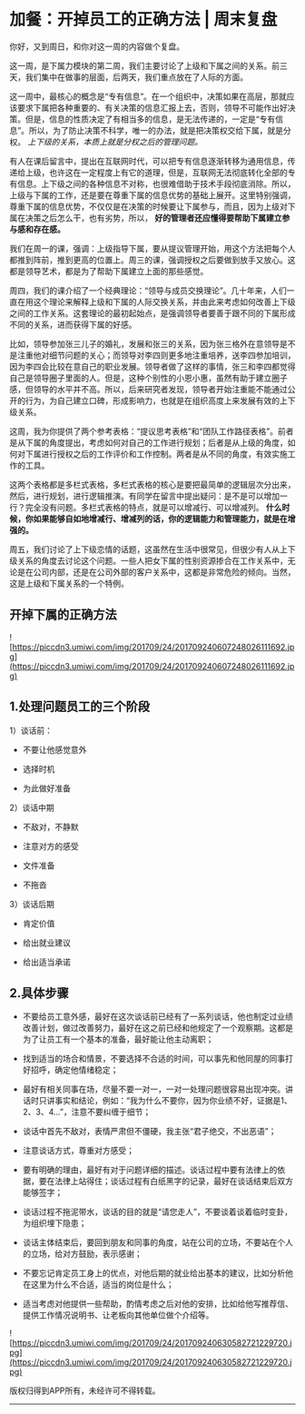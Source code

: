 # 加餐：开掉员工的正确方法 | 周末复盘

你好，又到周日，和你对这一周的内容做个复盘。

这一周，是下属力模块的第二周，我们主要讨论了上级和下属之间的关系。前三天，我们集中在做事的层面，后两天，我们重点放在了人际的方面。

这一周中，最核心的概念是“专有信息”。在一个组织中，决策如果在高层，那就应该要求下属把各种重要的、有关决策的信息汇报上去，否则，领导不可能作出好决策。但是，信息的性质决定了有相当多的信息，是无法传递的，一定是“专有信息”。所以，为了防止决策不科学，唯一的办法，就是把决策权交给下属，就是分权。 *上下级的关系，本质上就是分权之后的管理问题。*

有人在课后留言中，提出在互联网时代，可以把专有信息逐渐转移为通用信息，传递给上级，也许这在一定程度上有它的道理，但是，互联网无法彻底转化全部的专有信息。上下级之间的各种信息不对称，也很难借助于技术手段彻底消除。所以，上级与下属的工作，还是要在尊重下属的信息优势的基础上展开。这里特别强调，尊重下属的信息优势，不仅仅是在决策的时候要让下属参与，而且，因为上级对下属在决策之后怎么干，也有劣势，所以， **好的管理者还应懂得要帮助下属建立参与感和存在感。**

我们在周一的课，强调：上级指导下属，要从提议管理开始，用这个方法把每个人都推到阵前，推到更高的位置上。周三的课，强调授权之后要做到放手又放心。这都是领导艺术，都是为了帮助下属建立上面的那些感觉。

周四，我们的课介绍了一个经典理论：“领导与成员交换理论”。几十年来，人们一直在用这个理论来解释上级和下属的人际交换关系，并由此来考虑如何改善上下级之间的工作关系。这套理论的最初起始点，是强调领导者要善于跟不同的下属形成不同的关系，进而获得下属的好感。

比如，领导参加张三儿子的婚礼，发展和张三的关系，因为张三格外在意领导是不是注重他对细节问题的关心；而领导对李四则更多地注重培养，送李四参加培训，因为李四会比较在意自己的职业发展。领导者做了这样的事情，张三和李四都觉得自己是领导圈子里面的人。但是，这种个别性的小恩小惠，虽然有助于建立圈子感，但领导的水平并不高。所以，后来研究者发现，领导者开始注重能不能通过公开的行为，为自己建立口碑，形成影响力，也就是在组织高度上来发展有效的上下级关系。

这周，我为你提供了两个参考表格：“提议思考表格”和“团队工作路径表格”。前者是从下属的角度提出，考虑如何对自己的工作进行规划；后者是从上级的角度，如何对下属进行授权之后的工作评价和工作控制。两者是从不同的角度，有效实施工作的工具。

这两个表格都是多栏式表格，多栏式表格的核心是要把最简单的逻辑层次分出来，然后，进行规划，进行逻辑推演。有同学在留言中提出疑问：是不是可以增加一行？完全没有问题。多栏式表格的特点，就是可以增减行、可以增减列。 **什么时候，你如果能够自如地增减行、增减列的话，你的逻辑能力和管理能力，就是在增强的。**

周五，我们讨论了上下级恋情的话题，这虽然在生活中很常见，但很少有人从上下级关系的角度去讨论这个问题。一些人把女下属的性别资源掺合在工作关系中，无论是在公司内部，还是在公司外部的客户关系中，这都是非常危险的倾向。当然，这是上级和下属关系的一个特例。

## 开掉下属的正确方法

![https://piccdn3.umiwi.com/img/201709/24/201709240607248026111692.jpg](https://piccdn3.umiwi.com/img/201709/24/201709240607248026111692.jpg)

## 1.处理问题员工的三个阶段

1）谈话前：

* 不要让他感觉意外

* 选择时机

* 为此做好准备

2）谈话中期

* 不敌对，不静默

* 注意对方的感受

* 文件准备

* 不拖沓

3）谈话后期

* 肯定价值

* 给出就业建议

* 给出适当承诺

## 2.具体步骤

* 不要给员工意外感，最好在这次谈话前已经有了一系列谈话，他也制定过业绩改善计划，做过改善努力，最好在这之前已经和他规定了一个观察期。这都是为了让员工有一个基本的准备，最好能让他主动离职；

* 找到适当的场合和情景，不要选择不合适的时间，可以事先和他同屋的同事打好招呼，确定他情绪稳定；

* 最好有相关同事在场，尽量不要一对一，一对一处理问题很容易出现冲突。讲话时只讲事实和结论，例如：“我为什么不要你，因为你业绩不好，证据是1、2、3、4...”，注意不要纠缠于细节；

* 谈话中首先不敌对，表情严肃但不僵硬，我主张“君子绝交，不出恶语”；

* 注意谈话方式，尊重对方感受；

* 要有明确的理由，最好有对于问题详细的描述。谈话过程中要有法律上的依据，要在法律上站得住；谈话过程有白纸黑字的记录，最好在谈话结束后双方能够签字；

* 谈话过程不拖泥带水，谈话的目的就是“请您走人”，不要谈着谈着临时变卦，为组织埋下隐患；

* 谈话主体结束后，要回到朋友和同事的角度，站在公司的立场，不要站在个人的立场，给对方鼓励，表示感谢；

* 不要忘记肯定员工身上的优点，对他后期的就业给出基本的建议，比如分析他在这里为什么不合适，适当的岗位是什么；

* 适当考虑对他提供一些帮助，酌情考虑之后对他的安排，比如给他写推荐信、提供工作情况说明书、让老板向其他单位做个介绍等。

![https://piccdn3.umiwi.com/img/201709/24/201709240630582721229720.jpg](https://piccdn3.umiwi.com/img/201709/24/201709240630582721229720.jpg)

版权归得到APP所有，未经许可不得转载。

---
